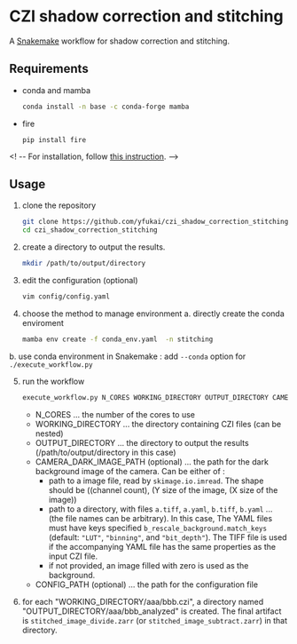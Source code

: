 # CZI shadow correction and stitching

A [Snakemake](https://snakemake.readthedocs.io) workflow for shadow correction and stitching.

## Requirements
- conda and mamba
    ```bash
    conda install -n base -c conda-forge mamba
    ```
- fire
    ```
    pip install fire
    ```


<! --
For installation, follow [this instruction](https://snakemake.readthedocs.io/en/stable/getting_started/installation.html).
-->

## Usage
1. clone the repository 
    ```bash
    git clone https://github.com/yfukai/czi_shadow_correction_stitching
    cd czi_shadow_correction_stitching
    ```
2. create a directory to output the results.
    ```bash
    mkdir /path/to/output/directory
    ```
3. edit the configuration (optional)
    ```bash
    vim config/config.yaml
    ```
4. choose the method to manage environment
  a. directly create the conda enviroment
    ```bash
    mamba env create -f conda_env.yaml  -n stitching
    ```
  b. use conda environment in Snakemake : add `--conda` option for `./execute_workflow.py`

5. run the workflow
    ```bash
    execute_workflow.py N_CORES WORKING_DIRECTORY OUTPUT_DIRECTORY CAMERA_DARK_IMAGE_PATH --config CONFIG_PATH
    ```
    - N_CORES ... the number of the cores to use
    - WORKING_DIRECTORY ... the directory containing CZI files (can be nested)
    - OUTPUT_DIRECTORY ... the directory to output the results (/path/to/output/directory in this case)
    - CAMERA_DARK_IMAGE_PATH (optional) ... the path for the dark background image of the camera. Can be either of :
      - path to a image file, read by `skimage.io.imread`. The shape should be ((channel count), (Y size of the image, (X size of the image))
      - path to a directory, with files `a.tiff`, `a.yaml`, `b.tiff`, `b.yaml` ... (the file names can be arbitrary).
        In this case, The YAML files must have keys specified `b_rescale_background.match_keys` (default: `"LUT"`, `"binning"`, and `"bit_depth"`). 
        The TIFF file is used if the accompanying YAML file has the same properties as the input CZI file.
      - if not provided, an image filled with zero is used as the background.
    - CONFIG_PATH (optional) ... the path for the configuration file

6. for each "WORKING_DIRECTORY/aaa/bbb.czi", a directory named "OUTPUT_DIRECTORY/aaa/bbb_analyzed" is created.
   The final artifact is `stitched_image_divide.zarr` (or `stitched_image_subtract.zarr`) in that directory.
